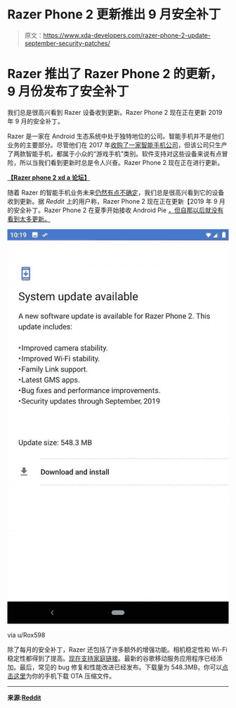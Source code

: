 # Razer Phone 2 更新推出 9 月安全补丁

> 原文：<https://www.xda-developers.com/razer-phone-2-update-september-security-patches/>

# Razer 推出了 Razer Phone 2 的更新，9 月份发布了安全补丁

我们总是很高兴看到 Razer 设备收到更新。Razer Phone 2 现在正在更新 2019 年 9 月的安全补丁。

Razer 是一家在 Android 生态系统中处于独特地位的公司。智能手机并不是他们业务的主要部分。尽管他们在 2017 年[收购了一家智能手机公司](https://www.xda-developers.com/nextbit-has-officially-been-acquired-by-razer/)，但该公司只生产了两款智能手机，都属于小众的“游戏手机”类别。软件支持对这些设备来说有点冒险，所以当我们看到更新时总是令人兴奋。Razer Phone 2 现在正在进行更新。

**[【Razer phone 2 xd a 论坛】](https://forum.xda-developers.com/razer-phone-2)**

随着 Razer 的智能手机业务未来[仍然有点不确定](https://www.xda-developers.com/razer-phone-3-not-cancelled-report/)，我们总是很高兴看到它的设备收到更新。据 *Reddit* 上的用户称，Razer Phone 2 现在正在更新【2019 年 9 月的安全补丁。Razer Phone 2 在夏季开始接收 Android Pie [，但自那以后就没有看到太多更新。](https://www.xda-developers.com/razer-phone-2-android-pie-update/)

 <picture>![](img/25d7d00a1bbda2980eabcf0256448792.png)</picture> 

via u/Rox598

除了每月的安全补丁，Razer 还包括了许多额外的增强功能。相机稳定性和 Wi-Fi 稳定性都得到了提高。[现在支持家庭链接](https://www.xda-developers.com/digital-wellbeing-integration-family-link-parental-controls/)。最新的谷歌移动服务应用程序已经添加。最后，常见的 bug 修复和性能改进已经发布。下载量为 548.3MB，你可以[点击这里](https://android.googleapis.com/packages/ota-api/razer_aura_cheryl2/288873db70839632b560514eab1a2109bc0bac12.zip)为你的手机下载 OTA 压缩文件。

* * *

**来源:[Reddit](https://www.reddit.com/r/razerphone/comments/dho726/razer_phone_2_update_now_live_mr2_global/)**